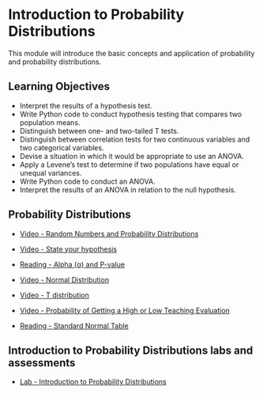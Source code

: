 # Introduction to Probability Distributions

This module will introduce the basic concepts and application of probability and probability distributions.

## Learning Objectives

- Interpret the results of a hypothesis test.
- Write Python code to conduct hypothesis testing that compares two population means.
- Distinguish between one- and two-tailed T tests.
- Distinguish between correlation tests for two continuous variables and two categorical variables.
- Devise a situation in which it would be appropriate to use an ANOVA.
- Apply a Levene’s test to determine if two populations have equal or unequal variances.
- Write Python code to conduct an ANOVA.
- Interpret the results of an ANOVA in relation to the null hypothesis.

## Probability Distributions

- [Video - Random Numbers and Probability Distributions](https://www.coursera.org/learn/statistics-for-data-science-python/lecture/y7DJD/random-numbers-and-probability-distributions)

- [Video - State your hypothesis](https://www.coursera.org/learn/statistics-for-data-science-python/lecture/kx5al/state-your-hypothesis)

- [Reading - Alpha (α) and P-value](https://www.coursera.org/learn/statistics-for-data-science-python/supplement/UwHiy/alpha-a-and-p-value)

- [Video - Normal Distribution](https://www.coursera.org/learn/statistics-for-data-science-python/lecture/7BhAo/normal-distribution)

- [Video - T distribution](https://www.coursera.org/learn/statistics-for-data-science-python/lecture/Wicjx/t-distribution)

- [Video - Probability of Getting a High or Low Teaching Evaluation](https://www.coursera.org/learn/statistics-for-data-science-python/lecture/FAQV4/probability-of-getting-a-high-or-low-teaching-evaluation)

- [Reading - Standard Normal Table](https://www.coursera.org/learn/statistics-for-data-science-python/supplement/RvInj/standard-normal-table)

## Introduction to Probability Distributions labs and assessments

- [Lab - Introduction to Probability Distributions](./Labs/Introduction_to_Probability_Distribution.ipynb)
